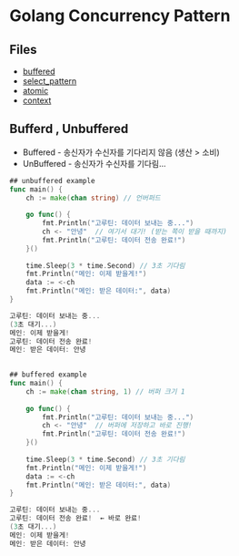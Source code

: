 # Golang Concurrency Pattern

## Files 

- [buffered](./buffered.go)
- [select_pattern](./select_pattern.go)
- [atomic](./atomic.go)
- [context](./main.go)

## Bufferd , Unbuffered

- Buffered - 송신자가 수신자를 기다리지 않음 (생산 > 소비)
- UnBuffered - 송신자가 수신자를 기다림...

```go
## unbuffered example
func main() {
    ch := make(chan string) // 언버퍼드
    
    go func() {
        fmt.Println("고루틴: 데이터 보내는 중...")
        ch <- "안녕"  // 여기서 대기! (받는 쪽이 받을 때까지)
        fmt.Println("고루틴: 데이터 전송 완료!")
    }()
    
    time.Sleep(3 * time.Second) // 3초 기다림
    fmt.Println("메인: 이제 받을게!")
    data := <-ch
    fmt.Println("메인: 받은 데이터:", data)
}

고루틴: 데이터 보내는 중...
(3초 대기...)
메인: 이제 받을게!
고루틴: 데이터 전송 완료!
메인: 받은 데이터: 안녕
	
```

```go
## buffered example
func main() {
    ch := make(chan string, 1) // 버퍼 크기 1
    
    go func() {
        fmt.Println("고루틴: 데이터 보내는 중...")
        ch <- "안녕"  // 버퍼에 저장하고 바로 진행!
        fmt.Println("고루틴: 데이터 전송 완료!")
    }()
    
    time.Sleep(3 * time.Second) // 3초 기다림
    fmt.Println("메인: 이제 받을게!")
    data := <-ch
    fmt.Println("메인: 받은 데이터:", data)
}

고루틴: 데이터 보내는 중...
고루틴: 데이터 전송 완료!  ← 바로 완료!
(3초 대기...)
메인: 이제 받을게!
메인: 받은 데이터: 안녕
```